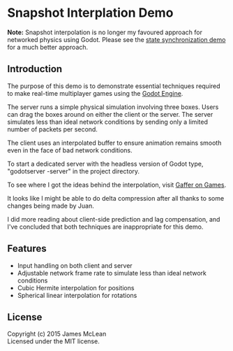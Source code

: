 # Snapshot Interplation Demo

**Note:** Snapshot interpolation is no longer my favoured approach for networked physics using Godot. Please see the [state synchronization demo](https://github.com/jrimclean/godot-state-sync-demo) for a much better approach.

## Introduction

The purpose of this demo is to demonstrate essential techniques required to make real-time multiplayer games using the [Godot Engine](http://www.godotengine.org).

The server runs a simple physical simulation involving three boxes. Users can drag the boxes around on either the client or the server. The server simulates less than ideal network conditions by sending only a limited number of packets per second.

The client uses an interpolated buffer to ensure animation remains smooth even in the face of bad network conditions.

To start a dedicated server with the headless version of Godot type, "godotserver -server" in the project directory.

To see where I got the ideas behind the interpolation, visit [Gaffer on Games](http://gafferongames.com/).

It looks like I might be able to do delta compression after all thanks to some changes being made by Juan.

I did more reading about client-side prediction and lag compensation, and I've concluded that both techniques are inappropriate for this demo.

## Features
* Input handling on both client and server
* Adjustable network frame rate to simulate less than ideal network conditions
* Cubic Hermite interpolation for positions
* Spherical linear interpolation for rotations

## License
Copyright (c) 2015 James McLean  
Licensed under the MIT license.
